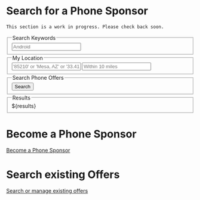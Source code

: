 
# Search for a Phone Sponsor


```
This section is a work in progress. Please check back soon.
```

<form action="index.js">
  <fieldset>
    <legend>Search Keywords</legend>
    <label title="Search">
        <input type="text" name="search" placeholder="Android" />
    </label>
  </fieldset>
  <fieldset>
    <legend>My Location</legend>
    <label title="Location">
        <input name="location" id="location" type="text" placeholder="'85210' or 'Mesa, AZ' or '33.4115946,-111.8449462'" />
        <location for="location"></location>
    </label>
    <label title="Distance">
        <input name="distance" id="distance" type="number" placeholder="Within 10 miles" />
    </label>
  </fieldset>
  <fieldset>
    <legend>Search Phone Offers</legend>
    <button type="submit">Search</button>
  </fieldset>
  <fieldset>
    <legend>Results</legend>
    ${results}
  </fieldset>
</form>


# Become a Phone Sponsor

[Become a Phone Sponsor](post.js)

# Search existing Offers

[Search or manage existing offers](index.js)